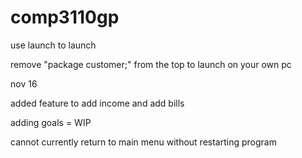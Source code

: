 # comp3110gp
use launch to launch

remove "package customer;" from the top to launch on your own pc

nov 16

added feature to add income and add bills

adding goals = WIP

cannot currently return to main menu without restarting program
